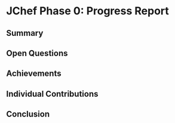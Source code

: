 # JChef Phase 0: Progress Report

## Summary

## Open Questions

## Achievements

## Individual Contributions

## Conclusion
